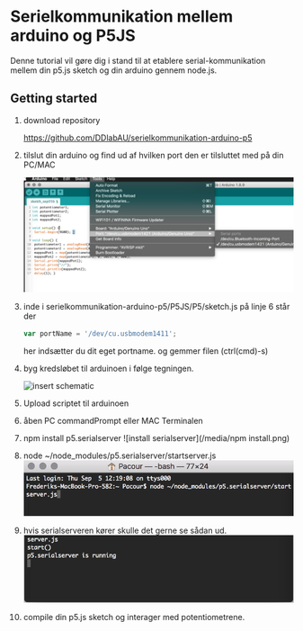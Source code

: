 # Serielkommunikation mellem arduino og P5JS

Denne tutorial vil gøre dig i stand til at etablere serial-kommunikation mellem din p5.js sketch og din arduino gennem node.js.

## Getting started

1. download  repository 

   https://github.com/DDlabAU/serielkommunikation-arduino-p5

2. tilslut din arduino og find ud af hvilken port den er tilsluttet med på din PC/MAC

   ![arduport](https://github.com/DDlabAU/serielkommunikation-arduino-p5/blob/master/P5JS/media/arduino%20port%20name.png)

3. inde i serielkommunikation-arduino-p5/P5JS/P5/sketch.js på linje 6 står der 

   ```javascript
   var portName = '/dev/cu.usbmodem1411';
   ```

   her indsætter du dit eget portname. og gemmer filen (ctrl(cmd)-s)

4. byg kredsløbet til arduinoen i følge tegningen. 

   ![insert schematic](https://github.com/DDlabAU/serielkommunikation-arduino-p5/blob/master/P5JS/media/arduino%20kredsl%C3%B8b.png)

5. Upload scriptet til arduinoen

6. åben PC commandPrompt eller MAC Terminalen

7. npm install p5.serialserver
![install serialserver](/media/npm install.png)

8. node ~/node_modules/p5.serialserver/startserver.js
![node start server](https://github.com/DDlabAU/serielkommunikation-arduino-p5/blob/master/P5JS/media/node%20start%20server.png)

9. hvis serialserveren kører skulle det gerne se sådan ud.
![server is running](https://github.com/DDlabAU/serielkommunikation-arduino-p5/blob/master/P5JS/media/server%20is%20running.png)
10. compile din p5.js sketch og interager med potentiometrene.
